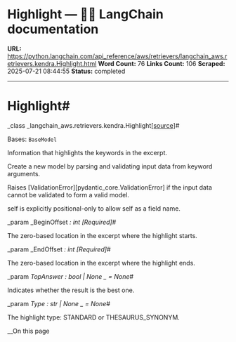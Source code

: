 # Highlight — 🦜🔗 LangChain  documentation

**URL:** https://python.langchain.com/api_reference/aws/retrievers/langchain_aws.retrievers.kendra.Highlight.html
**Word Count:** 76
**Links Count:** 106
**Scraped:** 2025-07-21 08:44:55
**Status:** completed

---

# Highlight\#

_class _langchain\_aws.retrievers.kendra.Highlight[\[source\]](https://python.langchain.com/api_reference/_modules/langchain_aws/retrievers/kendra.html#Highlight)\#     

Bases: `BaseModel`

Information that highlights the keywords in the excerpt.

Create a new model by parsing and validating input data from keyword arguments.

Raises \[ValidationError\]\[pydantic\_core.ValidationError\] if the input data cannot be validated to form a valid model.

self is explicitly positional-only to allow self as a field name.

_param _BeginOffset _: int_ _\[Required\]_\#     

The zero-based location in the excerpt where the highlight starts.

_param _EndOffset _: int_ _\[Required\]_\#     

The zero-based location in the excerpt where the highlight ends.

_param _TopAnswer _: bool | None_ _ = None_\#     

Indicates whether the result is the best one.

_param _Type _: str | None_ _ = None_\#     

The highlight type: STANDARD or THESAURUS\_SYNONYM.

__On this page